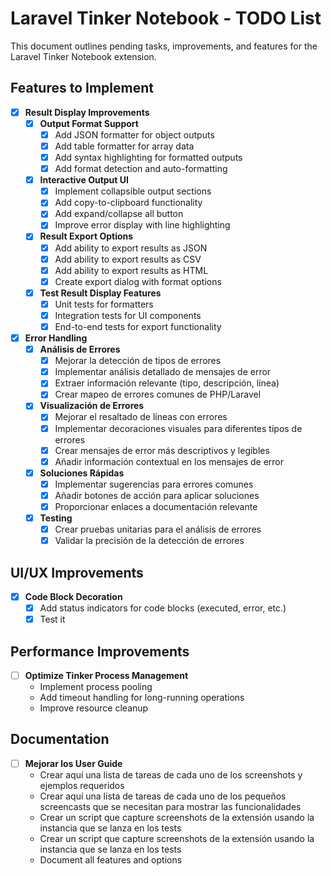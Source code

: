 # Laravel Tinker Notebook - TODO List

This document outlines pending tasks, improvements, and features for the Laravel Tinker Notebook extension.

## Features to Implement

- [x] **Result Display Improvements**
  - [x] **Output Format Support**
    - [x] Add JSON formatter for object outputs
    - [x] Add table formatter for array data
    - [x] Add syntax highlighting for formatted outputs
    - [x] Add format detection and auto-formatting
  - [x] **Interactive Output UI**
    - [x] Implement collapsible output sections
    - [x] Add copy-to-clipboard functionality
    - [x] Add expand/collapse all button
    - [x] Improve error display with line highlighting
  - [x] **Result Export Options**
    - [x] Add ability to export results as JSON
    - [x] Add ability to export results as CSV
    - [x] Add ability to export results as HTML
    - [x] Create export dialog with format options
  - [x] **Test Result Display Features**
    - [x] Unit tests for formatters
    - [x] Integration tests for UI components
    - [x] End-to-end tests for export functionality

- [x] **Error Handling**
  - [x] **Análisis de Errores**
    - [x] Mejorar la detección de tipos de errores
    - [x] Implementar análisis detallado de mensajes de error
    - [x] Extraer información relevante (tipo, descripción, línea)
    - [x] Crear mapeo de errores comunes de PHP/Laravel
  - [x] **Visualización de Errores**
    - [x] Mejorar el resaltado de líneas con errores
    - [x] Implementar decoraciones visuales para diferentes tipos de errores
    - [x] Crear mensajes de error más descriptivos y legibles
    - [x] Añadir información contextual en los mensajes de error
  - [x] **Soluciones Rápidas**
    - [x] Implementar sugerencias para errores comunes
    - [x] Añadir botones de acción para aplicar soluciones
    - [x] Proporcionar enlaces a documentación relevante
  - [x] **Testing**
    - [x] Crear pruebas unitarias para el análisis de errores
    - [x] Validar la precisión de la detección de errores

## UI/UX Improvements

- [x] **Code Block Decoration**
  - [x] Add status indicators for code blocks (executed, error, etc.)
  - [x] Test it

## Performance Improvements

- [ ] **Optimize Tinker Process Management**
  - Implement process pooling
  - Add timeout handling for long-running operations
  - Improve resource cleanup


## Documentation

- [ ] **Mejorar los User Guide**
  - Crear aquí una lista de tareas de cada uno de los screenshots y ejemplos requeridos
  - Crear aquí una lista de tareas de cada uno de los pequeños screencasts que se necesitan para mostrar las funcionalidades
  - Crear un script que capture screenshots de la extensión usando la instancia que se lanza en los tests
  - Crear un script que capture screenshots de la extensión usando la instancia que se lanza en los tests
  - Document all features and options
